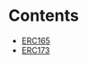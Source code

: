 

# Contents
- [ERC165](/src/diamond/implementations/ERC165)
- [ERC173](/src/diamond/implementations/ERC173)
